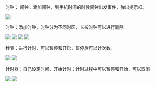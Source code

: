 时钟： 
闹钟：添加闹钟，到手机时间的时候闹钟出发事件，弹出提示框。

![](https://github.com/l934799376/2018118103_Android/blob/master/lzhchapterBigWork-time/运行图/1.png)

时钟：添加时钟，时钟分为不同时区，长按时钟可以进行删除

![](https://github.com/l934799376/2018118103_Android/blob/master/lzhchapterBigWork-time/运行图/2.png)
![](https://github.com/l934799376/2018118103_Android/blob/master/lzhchapterBigWork-time/运行图/3.png)
![](https://github.com/l934799376/2018118103_Android/blob/master/lzhchapterBigWork-time/运行图/4.png)
![](https://github.com/l934799376/2018118103_Android/blob/master/lzhchapterBigWork-time/运行图/5.png)

秒表：进行计时，可以暂停和开启，暂停后可以计次数。


![](https://github.com/l934799376/2018118103_Android/blob/master/lzhchapterBigWork-time/运行图/6.png)
![](https://github.com/l934799376/2018118103_Android/blob/master/lzhchapterBigWork-time/运行图/7.png)

计时器：自己设定时间，开始计时；计时过程中可以暂停和开始，可以取消

![](https://github.com/l934799376/2018118103_Android/blob/master/lzhchapterBigWork-time/运行图/8.png)
![](https://github.com/l934799376/2018118103_Android/blob/master/lzhchapterBigWork-time/运行图/9.png)
